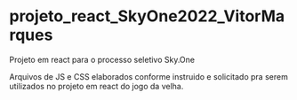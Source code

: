 # projeto_react_SkyOne2022_VitorMarques
Projeto em react para o processo seletivo Sky.One

Arquivos de JS e CSS elaborados conforme instruido e solicitado pra serem utilizados no projeto em react do jogo da velha.
